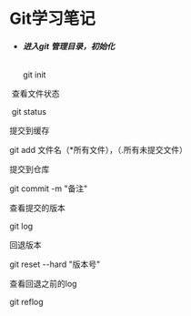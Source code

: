 # **Git学习笔记**



- ###### **进入git 管理目录，初始化**

  git init



​	查看文件状态

​	git  status 



提交到缓存

git  add 文件名（*所有文件），（.所有未提交文件）

  提交到仓库

git commit -m "备注"



查看提交的版本 

git  log



回退版本

git  reset --hard  "版本号"



查看回退之前的log



git reflog







